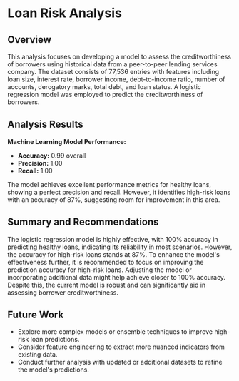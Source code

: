 # Loan Risk Analysis

## Overview
This analysis focuses on developing a model to assess the creditworthiness of borrowers using historical data from a peer-to-peer lending services company. The dataset consists of 77,536 entries with features including loan size, interest rate, borrower income, debt-to-income ratio, number of accounts, derogatory marks, total debt, and loan status. A logistic regression model was employed to predict the creditworthiness of borrowers.

## Analysis Results

**Machine Learning Model Performance:**
- **Accuracy:** 0.99 overall
- **Precision:** 1.00
- **Recall:** 1.00

The model achieves excellent performance metrics for healthy loans, showing a perfect precision and recall. However, it identifies high-risk loans with an accuracy of 87%, suggesting room for improvement in this area.

## Summary and Recommendations

The logistic regression model is highly effective, with 100% accuracy in predicting healthy loans, indicating its reliability in most scenarios. However, the accuracy for high-risk loans stands at 87%. To enhance the model's effectiveness further, it is recommended to focus on improving the prediction accuracy for high-risk loans. Adjusting the model or incorporating additional data might help achieve closer to 100% accuracy. Despite this, the current model is robust and can significantly aid in assessing borrower creditworthiness.

## Future Work

- Explore more complex models or ensemble techniques to improve high-risk loan predictions.
- Consider feature engineering to extract more nuanced indicators from existing data.
- Conduct further analysis with updated or additional datasets to refine the model's predictions.

